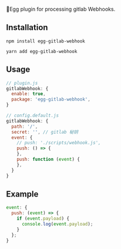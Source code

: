 
🥚Egg plugin for processing gitlab Webhooks. 

## Installation

```
npm install egg-gitlab-webhook
```

```
yarn add egg-gitlab-webhook
```

## Usage

```js
// plugin.js
gitlabWebhook: {
  enable: true,
  package: 'egg-gitlab-webhook',
}
```

```js
// config.default.js
gitlabWebhook: {
  path: '/',
  secret: '', // gitlab 秘钥
  event: {
    // push: './scripts/webhook.js',
    push: () => {
    },
    push: function (event) {
    },
  }
}
```

## Example

```js
event: {
  push: (event) => {
    if (event.payload) {
      console.log(event.payload);
    }
  };
}
```
